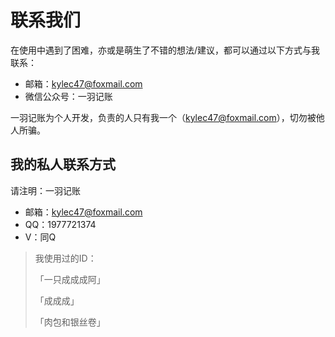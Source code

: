 # 联系我们

在使用中遇到了困难，亦或是萌生了不错的想法/建议，都可以通过以下方式与我联系：

* 邮箱：kylec47@foxmail.com
* 微信公众号：一羽记账

一羽记账为个人开发，负责的人只有我一个（kylec47@foxmail.com），切勿被他人所骗。

## 我的私人联系方式

请注明：一羽记账

* 邮箱：[kylec47@foxmail.com](mailto:kylec47@foxmail.com)
* QQ：1977721374
* V：同Q

> 我使用过的ID：
> 
> 「一只成成成阿」
> 
> 「成成成」
> 
> 「肉包和银丝卷」